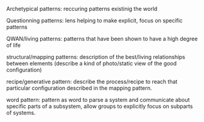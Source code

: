 Archetypical patterns: reccuring patterns existinig the world

Questionning patterns: lens helping to make explicit, focus on specific patterns

QWAN/living patterns: patterns that have been shown to have a high degree of life

structural/mapping patterns: description of the best/living relationships between elements (describe a kind of photo/static view of the good configuration)

recipe/generative pattern: describe the process/recipe to reach that particular configuration described in the mapping pattern.

word pattern: pattern as word to parse a system and communicate about specific parts of a subsystem, allow groups to explicitly focus on subparts of systems.


